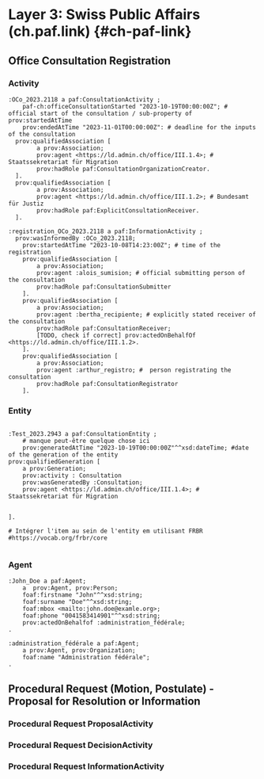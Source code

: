# Layer 3: Swiss Public Affairs (ch.paf.link) {#ch-paf-link}

## Office Consultation Registration
### Activity
<aside class="example">

```turtle
:OCo_2023.2118 a paf:ConsultationActivity ;
	paf-ch:officeConsultationStarted "2023-10-19T00:00:00Z"; # official start of the consultation / sub-property of prov:startedAtTime
	prov:endedAtTime "2023-11-01T00:00:00Z": # deadline for the inputs of the consultation
  prov:qualifiedAssociation [
        a prov:Association;
        prov:agent <https://ld.admin.ch/office/III.1.4>; # Staatssekretariat für Migration
        prov:hadRole paf:ConsultationOrganizationCreator.
  ].
  prov:qualifiedAssociation [
        a prov:Association;
        prov:agent <https://ld.admin.ch/office/III.1.2>; # Bundesamt für Justiz
        prov:hadRole paf:ExplicitConsultationReceiver.
  ].

:registration_OCo_2023.2118 a paf:InformationActivity ;
  prov:wasInformedBy :OCo_2023.2118;
	prov:startedAtTime "2023-10-08T14:23:00Z"; # time of the registration
    prov:qualifiedAssociation [
        a prov:Association;
        prov:agent :alois_sumision; # official submitting person of the consultation
        prov:hadRole paf:ConsultationSubmitter
    ].
    prov:qualifiedAssociation [
        a prov:Association;
        prov:agent :bertha_recipiente; # explicitly stated receiver of the consultation
        prov:hadRole paf:ConsultationReceiver;
        [TODO, check if correct] prov:actedOnBehalfOf <https://ld.admin.ch/office/III.1.2>.
    ].
    prov:qualifiedAssociation [
        a prov:Association;
        prov:agent :arthur_registro; #  person registrating the consultation
        prov:hadRole paf:ConsultationRegistrator
    ].
```
</aside>

### Entity

<aside class="example">

```turtle

:Test_2023.2943 a paf:ConsultationEntity ;
	# manque peut-être quelque chose ici 
	prov:generatedAtTime "2023-10-19T00:00:00Z"^^xsd:dateTime; #date of the generation of the entity
prov:qualifiedGeneration [
	a prov:Generation;
	prov:activity : Consultation
	prov:wasGeneratedBy :Consultation;
	prov:agent <https://ld.admin.ch/office/III.1.4>; # Staatssekretariat für Migration
	

].

# Intégrer l'item au sein de l'entity em utilisant FRBR
#https://vocab.org/frbr/core


```
</aside>

### Agent

<aside class="example">

```turtle
:John_Doe a paf:Agent;
	a  prov:Agent, prov:Person;
	foaf:firstname "John"^^xsd:string;
	foaf:surname "Doe"^^xsd:string;
	foaf:mbox <mailto:john.doe@examle.org>;
	foaf:phone "0041583414901"^^xsd:string;
	prov:actedOnBehalfof :administration_fédérale;
.

:administration_fédérale a paf:Agent;
	a prov:Agent, prov:Organization;
	foaf:name "Administration fédérale";
.
```
</aside>

## Procedural Request (Motion, Postulate) - Proposal for Resolution or Information

### Procedural Request ProposalActivity


### Procedural Request DecisionActivity


### Procedural Request InformationActivity

